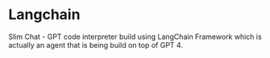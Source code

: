 # Langchain
Slim Chat - GPT code interpreter build using LangChain Framework which is actually an agent that is being build on top of GPT 4.
